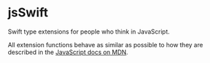# jsSwift
Swift type extensions for people who think in JavaScript. 

All extension functions behave as similar as possible to how they are described in the [JavaScript docs on MDN](https://developer.mozilla.org/en-US/docs/Web/JavaScript/Reference/Global_Objects).